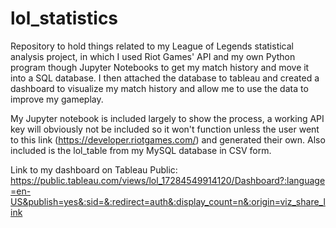 # lol_statistics

Repository to hold things related to my League of Legends statistical analysis project, in which I used Riot Games' API and my own Python program though Jupyter Notebooks to get my match history and move it into a SQL database. I then attached the database to tableau and created a dashboard to visualize my match history and allow me to use the data to improve my gameplay. 

My Jupyter notebook is included largely to show the process, a working API key will obviously not be included so it won't function unless the user went to this link (https://developer.riotgames.com/) and generated their own. Also included is the lol_table from my MySQL database in CSV form. 

Link to my dashboard on Tableau Public:
https://public.tableau.com/views/lol_17284549914120/Dashboard?:language=en-US&publish=yes&:sid=&:redirect=auth&:display_count=n&:origin=viz_share_link
